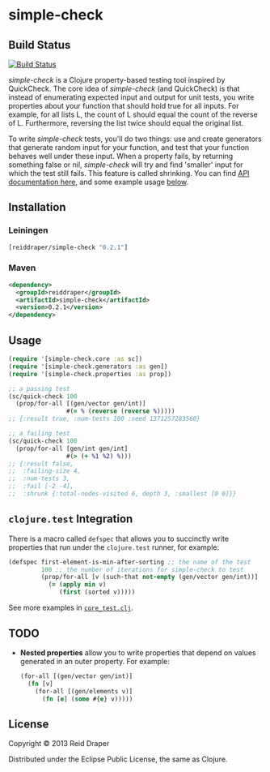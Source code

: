 # simple-check

## Build Status

[![Build Status](https://secure.travis-ci.org/reiddraper/simple-check.png)](http://travis-ci.org/reiddraper/simple-check)

_simple-check_ is a Clojure property-based testing tool inspired by QuickCheck.
The core idea of _simple-check_ (and QuickCheck) is that instead of enumerating
expected input and output for unit tests, you write properties about your
function that should hold true for all inputs. For example, for all lists L,
the count of L should equal the count of the reverse of L. Furthermore,
reversing the list twice should equal the original list.

To write _simple-check_ tests, you'll do two things: use and create generators
that generate random input for your function, and test that your function
behaves well under these input. When a property fails, by returning something
false or nil, _simple-check_ will try and find 'smaller' input for which the
test still fails. This feature is called shrinking. You can find [API
documentation here](reiddraper.github.io/simple-check), and some example usage
[below](https://github.com/reiddraper/simple-check#usage).

## Installation

### Leiningen

```clojure
[reiddraper/simple-check "0.2.1"]
```

### Maven

```xml
<dependency>
  <groupId>reiddraper</groupId>
  <artifactId>simple-check</artifactId>
  <version>0.2.1</version>
</dependency>
```

## Usage

```clojure
(require '[simple-check.core :as sc])
(require '[simple-check.generators :as gen])
(require '[simple-check.properties :as prop])

;; a passing test
(sc/quick-check 100
  (prop/for-all [(gen/vector gen/int)]
                #(= % (reverse (reverse %)))))
;; {:result true, :num-tests 100 :seed 1371257283560}

;; a failing test
(sc/quick-check 100
  (prop/for-all [gen/int gen/int]
                #(> (+ %1 %2) %)))
;; {:result false,
;;  :failing-size 4,
;;  :num-tests 3,
;;  :fail [-2 -4],
;;  :shrunk {:total-nodes-visited 6, depth 3, :smallest [0 0]}}
```

## `clojure.test` Integration

There is a macro called `defspec` that allows you to succinctly write
properties that run under the `clojure.test` runner, for example:

```clojure
(defspec first-element-is-min-after-sorting ;; the name of the test
         100 ;; the number of iterations for simple-check to test
         (prop/for-all [v (such-that not-empty (gen/vector gen/int))]
           (= (apply min v)
              (first (sorted v)))))
```

See more examples in [`core_test.clj`](test/simple_check/core_test.clj).

## TODO

* __Nested properties__ allow you to write properties that depend on values
  generated in an outer property. For example:

  ```clojure
  (for-all [(gen/vector gen/int)]
    (fn [v]
      (for-all [(gen/elements v)]
        (fn [e] (some #{e} v)))))
  ```

## License

Copyright © 2013 Reid Draper

Distributed under the Eclipse Public License, the same as Clojure.
